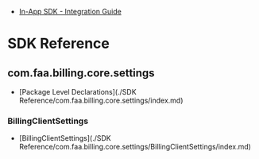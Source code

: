 - [In-App SDK - Integration Guide](integration_guide.md)

# SDK Reference

## com.faa.billing.core.settings

- [Package Level Declarations](./SDK Reference/com.faa.billing.core.settings/index.md)

### BillingClientSettings

- [BillingClientSettings](./SDK Reference/com.faa.billing.core.settings/BillingClientSettings/index.md)